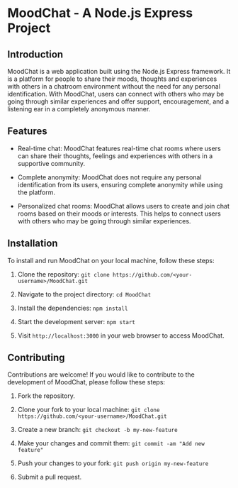 # MoodChat - A Node.js Express Project

## Introduction

MoodChat is a web application built using the Node.js Express framework. It is a platform for people to share their moods, thoughts and experiences with others in a chatroom environment without the need for any personal identification. With MoodChat, users can connect with others who may be going through similar experiences and offer support, encouragement, and a listening ear in a completely anonymous manner.

## Features

- Real-time chat: MoodChat features real-time chat rooms where users can share their thoughts, feelings and experiences with others in a supportive community.

- Complete anonymity: MoodChat does not require any personal identification from its users, ensuring complete anonymity while using the platform.

- Personalized chat rooms: MoodChat allows users to create and join chat rooms based on their moods or interests. This helps to connect users with others who may be going through similar experiences.

## Installation

To install and run MoodChat on your local machine, follow these steps:

1. Clone the repository: `git clone https://github.com/<your-username>/MoodChat.git`

2. Navigate to the project directory: `cd MoodChat`

3. Install the dependencies: `npm install`

4. Start the development server: `npm start`

5. Visit `http://localhost:3000` in your web browser to access MoodChat.

## Contributing

Contributions are welcome! If you would like to contribute to the development of MoodChat, please follow these steps:

1. Fork the repository.

2. Clone your fork to your local machine: `git clone https://github.com/<your-username>/MoodChat.git`

3. Create a new branch: `git checkout -b my-new-feature`

4. Make your changes and commit them: `git commit -am "Add new feature"`

5. Push your changes to your fork: `git push origin my-new-feature`

6. Submit a pull request.
